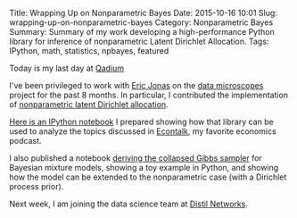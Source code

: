Title: Wrapping Up on Nonparametric Bayes
Date: 2015-10-16 10:01
Slug: wrapping-up-on-nonparametric-bayes
Category: Nonparametric Bayes
Summary: Summary of my work developing a high-performance Python library for inference of nonparametric Latent Dirichlet Allocation.
Tags: IPython, math, statistics, npbayes, featured

Today is my last day at [Qadium](http://qadium.com)

I've been privileged to work with [Eric Jonas](http://ericjonas.com/) on the [data microscopes](http://datamicroscopes.github.io) project for the past 8 months. In particular, I contributed the implementation of [nonparametric latent Dirichlet allocation](https://github.com/datamicroscopes/lda).

[Here is an IPython notebook](http://nbviewer.ipython.org/github/tdhopper/notes-on-dirichlet-processes/blob/master/2015-10-07-econtalk-topics.ipynb) I prepared showing how that library can be used to analyze the topics discussed in [Econtalk](http://econtalk.org), my favorite economics podcast.

I also published a notebook [deriving the collapsed Gibbs sampler](http://nbviewer.ipython.org/github/tdhopper/notes-on-dirichlet-processes/blob/master/2015-10-14-collapsed-gibbs-sampling-for-mixture-models.ipynb) for Bayesian mixture models, showing a toy example in Python, and showing how the model can be extended to the nonparametric case (with a Dirichlet process prior).

Next week, I am joining the data science team at [Distil Networks](http://distilnetworks.com).